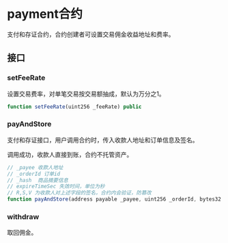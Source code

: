 # payment合约

支付和存证合约，合约创建者可设置交易佣金收益地址和费率。

## 接口

### setFeeRate

设置交易费率，对单笔交易按交易额抽成，默认为万分之1。

```javascript
function setFeeRate(uint256 _feeRate) public
```

### payAndStore

支付和存证接口，用户调用合约时，传入收款人地址和订单信息及签名。

调用成功，收款人直接到账，合约不托管资产。

```javascript
// _payee 收款人地址
// _orderId 订单id
// _hash  商品摘要信息
// expireTimeSec 失效时间，单位为秒
// R,S,V 为收款人对上述字段的签名，合约内会验证，防篡改
function payAndStore(address payable _payee, uint256 _orderId, bytes32 _hash, uint256 expireTimeSec,  bytes32 R, bytes32 S, uint8 V) public payable
```

### withdraw

取回佣金。